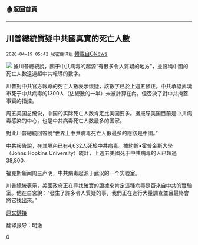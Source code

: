 ###  [:house:返回首頁](https://github.com/ourhimalayas/txt)
---

## 川普總統質疑中共國真實的死亡人數
`2020-04-19 05:42 秘密翻译组` [轉載自GNews](https://gnews.org/zh-hant/178209/)

![](https://s3.amazonaws.com/gnews-media-offload/wp-content/uploads/2020/04/19053914/1-162.jpg)
據川普總統說，關于中共病毒的起源“有很多令人質疑的地方”，並聲稱中國的死亡人數遠遠超中共報導的數字。

川普對中共官方報導的死亡人數表示懷疑，該數字已於上週五修正。中共承認武漢市死于中共病毒的1300人（佔總數的一半）未被計算在內，但否決了對中共掩蓋事實的指控。

周五美国总统说，中国的实际死亡人数肯定比美国要多。据报导美国目前是中共病毒感染的中心，也是中共病毒死亡人数最多的国家。

對此川普總統回答說“世界上中共病毒死亡人數最多的應該是中國。”

中共報告說，在其境內已有4,632人死於中共病毒。據約翰•霍普金斯大學（Johns Hopkins University）統計，上週五美國死于中共病毒的人已超過38,800。

福克斯新闻周三声明，中共病毒起源于武汉的一个实验室。

川普總統表示，美國政府正在尋找確實的證據來肯定這種病毒是否來自中共的實驗室。他在白宮說：“發生了許多令人質疑的事，我們正在進行大量調查並且最終會將它找出來。”

[原文鏈接](https://www.telegraph.co.uk/news/2020/04/18/donald-trump-questions-origin-coronavirus-chinas-death-toll/)

翻译报导：明澈

0
